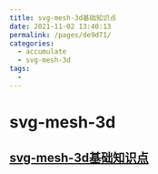 ```yaml
---
title: svg-mesh-3d基础知识点
date: 2021-11-02 13:40:13
permalink: /pages/de9d71/
categories:
  - accumulate
  - svg-mesh-3d
tags:
  - 
---
```

# svg-mesh-3d
## [svg-mesh-3d基础知识点](/accumulate/svg-mesh-3d/svg-mesh-3d.html)